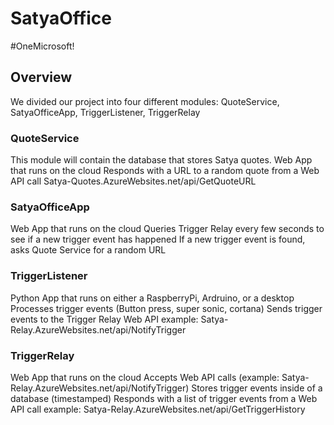 # SatyaOffice
#OneMicrosoft!

## Overview

We divided our project into four different modules: QuoteService, SatyaOfficeApp, TriggerListener, TriggerRelay

### QuoteService

This module will contain the database that stores Satya quotes.
Web App that runs on the cloud
Responds with a URL to a random quote from a Web API call
Satya-Quotes.AzureWebsites.net/api/GetQuoteURL

### SatyaOfficeApp
Web App that runs on the cloud
Queries Trigger Relay every few seconds to see if a new trigger event has happened
If a new trigger event is found, asks Quote Service for a random URL

### TriggerListener
Python App that runs on either a RaspberryPi, Ardruino, or a desktop
Processes trigger events (Button press, super sonic, cortana)
Sends trigger events to the Trigger Relay Web API
	example: Satya-Relay.AzureWebsites.net/api/NotifyTrigger


### TriggerRelay
Web App that runs on the cloud
Accepts Web API calls (example: Satya-Relay.AzureWebsites.net/api/NotifyTrigger)
Stores trigger events inside of a database (timestamped)
Responds with a list of trigger events from a Web API call
	example: Satya-Relay.AzureWebsites.net/api/GetTriggerHistory



